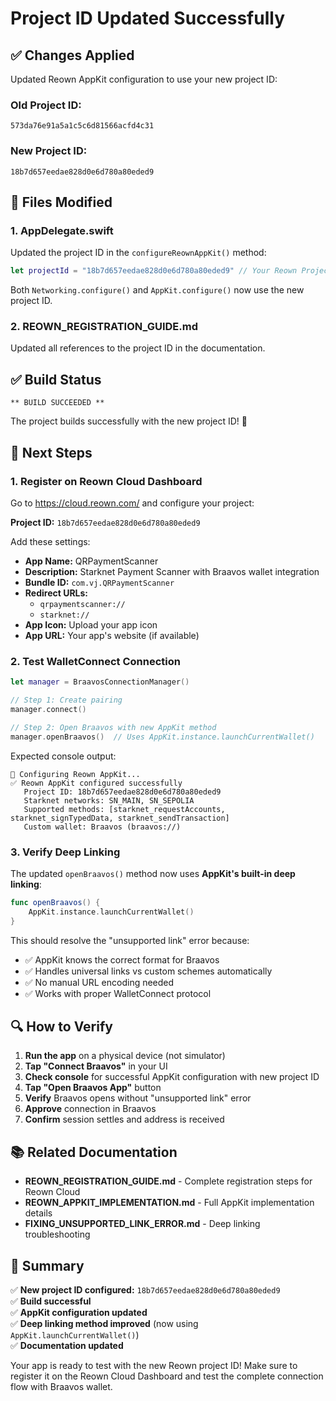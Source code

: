 # Project ID Updated Successfully

## ✅ Changes Applied

Updated Reown AppKit configuration to use your new project ID:

### Old Project ID:
```
573da76e91a5a1c5c6d81566acfd4c31
```

### New Project ID:
```
18b7d657eedae828d0e6d780a80eded9
```

## 📝 Files Modified

### 1. AppDelegate.swift
Updated the project ID in the `configureReownAppKit()` method:

```swift
let projectId = "18b7d657eedae828d0e6d780a80eded9" // Your Reown Project ID
```

Both `Networking.configure()` and `AppKit.configure()` now use the new project ID.

### 2. REOWN_REGISTRATION_GUIDE.md
Updated all references to the project ID in the documentation.

## ✅ Build Status

```
** BUILD SUCCEEDED **
```

The project builds successfully with the new project ID! 🎉

## 🎯 Next Steps

### 1. Register on Reown Cloud Dashboard

Go to https://cloud.reown.com/ and configure your project:

**Project ID:** `18b7d657eedae828d0e6d780a80eded9`

Add these settings:
- **App Name:** QRPaymentScanner
- **Description:** Starknet Payment Scanner with Braavos wallet integration
- **Bundle ID:** `com.vj.QRPaymentScanner`
- **Redirect URLs:** 
  - `qrpaymentscanner://`
  - `starknet://`
- **App Icon:** Upload your app icon
- **App URL:** Your app's website (if available)

### 2. Test WalletConnect Connection

```swift
let manager = BraavosConnectionManager()

// Step 1: Create pairing
manager.connect()

// Step 2: Open Braavos with new AppKit method
manager.openBraavos()  // Uses AppKit.instance.launchCurrentWallet()
```

Expected console output:
```
🔧 Configuring Reown AppKit...
✅ Reown AppKit configured successfully
   Project ID: 18b7d657eedae828d0e6d780a80eded9
   Starknet networks: SN_MAIN, SN_SEPOLIA
   Supported methods: [starknet_requestAccounts, starknet_signTypedData, starknet_sendTransaction]
   Custom wallet: Braavos (braavos://)
```

### 3. Verify Deep Linking

The updated `openBraavos()` method now uses **AppKit's built-in deep linking**:

```swift
func openBraavos() {
    AppKit.instance.launchCurrentWallet()
}
```

This should resolve the "unsupported link" error because:
- ✅ AppKit knows the correct format for Braavos
- ✅ Handles universal links vs custom schemes automatically
- ✅ No manual URL encoding needed
- ✅ Works with proper WalletConnect protocol

## 🔍 How to Verify

1. **Run the app** on a physical device (not simulator)
2. **Tap "Connect Braavos"** in your UI
3. **Check console** for successful AppKit configuration with new project ID
4. **Tap "Open Braavos App"** button
5. **Verify** Braavos opens without "unsupported link" error
6. **Approve** connection in Braavos
7. **Confirm** session settles and address is received

## 📚 Related Documentation

- **REOWN_REGISTRATION_GUIDE.md** - Complete registration steps for Reown Cloud
- **REOWN_APPKIT_IMPLEMENTATION.md** - Full AppKit implementation details
- **FIXING_UNSUPPORTED_LINK_ERROR.md** - Deep linking troubleshooting

## 🎉 Summary

✅ **New project ID configured:** `18b7d657eedae828d0e6d780a80eded9`  
✅ **Build successful**  
✅ **AppKit configuration updated**  
✅ **Deep linking method improved** (now using `AppKit.launchCurrentWallet()`)  
✅ **Documentation updated**  

Your app is ready to test with the new Reown project ID! Make sure to register it on the Reown Cloud Dashboard and test the complete connection flow with Braavos wallet.
